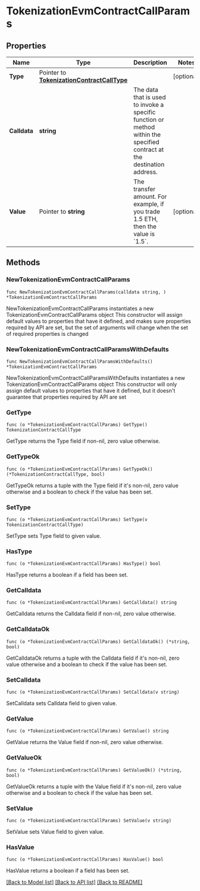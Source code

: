 # TokenizationEvmContractCallParams

## Properties

Name | Type | Description | Notes
------------ | ------------- | ------------- | -------------
**Type** | Pointer to [**TokenizationContractCallType**](TokenizationContractCallType.md) |  | [optional] 
**Calldata** | **string** | The data that is used to invoke a specific function or method within the specified contract at the destination address.  | 
**Value** | Pointer to **string** | The transfer amount. For example, if you trade 1.5 ETH, then the value is &#x60;1.5&#x60;.  | [optional] 

## Methods

### NewTokenizationEvmContractCallParams

`func NewTokenizationEvmContractCallParams(calldata string, ) *TokenizationEvmContractCallParams`

NewTokenizationEvmContractCallParams instantiates a new TokenizationEvmContractCallParams object
This constructor will assign default values to properties that have it defined,
and makes sure properties required by API are set, but the set of arguments
will change when the set of required properties is changed

### NewTokenizationEvmContractCallParamsWithDefaults

`func NewTokenizationEvmContractCallParamsWithDefaults() *TokenizationEvmContractCallParams`

NewTokenizationEvmContractCallParamsWithDefaults instantiates a new TokenizationEvmContractCallParams object
This constructor will only assign default values to properties that have it defined,
but it doesn't guarantee that properties required by API are set

### GetType

`func (o *TokenizationEvmContractCallParams) GetType() TokenizationContractCallType`

GetType returns the Type field if non-nil, zero value otherwise.

### GetTypeOk

`func (o *TokenizationEvmContractCallParams) GetTypeOk() (*TokenizationContractCallType, bool)`

GetTypeOk returns a tuple with the Type field if it's non-nil, zero value otherwise
and a boolean to check if the value has been set.

### SetType

`func (o *TokenizationEvmContractCallParams) SetType(v TokenizationContractCallType)`

SetType sets Type field to given value.

### HasType

`func (o *TokenizationEvmContractCallParams) HasType() bool`

HasType returns a boolean if a field has been set.

### GetCalldata

`func (o *TokenizationEvmContractCallParams) GetCalldata() string`

GetCalldata returns the Calldata field if non-nil, zero value otherwise.

### GetCalldataOk

`func (o *TokenizationEvmContractCallParams) GetCalldataOk() (*string, bool)`

GetCalldataOk returns a tuple with the Calldata field if it's non-nil, zero value otherwise
and a boolean to check if the value has been set.

### SetCalldata

`func (o *TokenizationEvmContractCallParams) SetCalldata(v string)`

SetCalldata sets Calldata field to given value.


### GetValue

`func (o *TokenizationEvmContractCallParams) GetValue() string`

GetValue returns the Value field if non-nil, zero value otherwise.

### GetValueOk

`func (o *TokenizationEvmContractCallParams) GetValueOk() (*string, bool)`

GetValueOk returns a tuple with the Value field if it's non-nil, zero value otherwise
and a boolean to check if the value has been set.

### SetValue

`func (o *TokenizationEvmContractCallParams) SetValue(v string)`

SetValue sets Value field to given value.

### HasValue

`func (o *TokenizationEvmContractCallParams) HasValue() bool`

HasValue returns a boolean if a field has been set.


[[Back to Model list]](../README.md#documentation-for-models) [[Back to API list]](../README.md#documentation-for-api-endpoints) [[Back to README]](../README.md)


